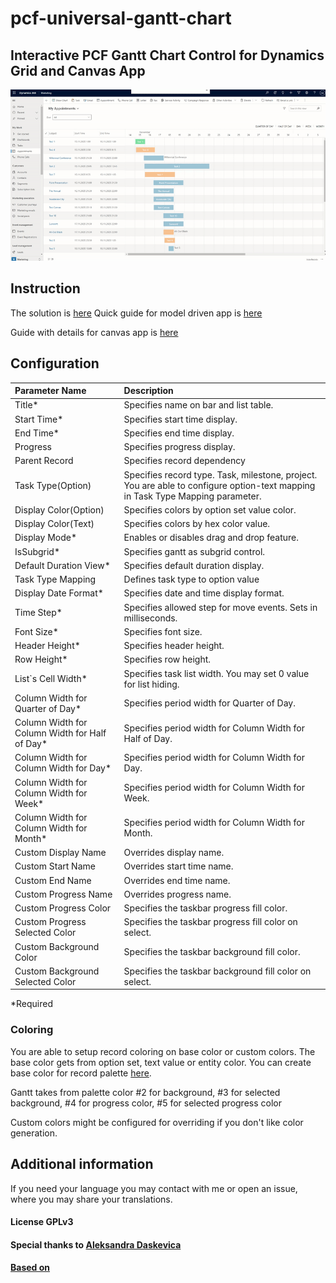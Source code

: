 # pcf-universal-gantt-chart

## Interactive PCF Gantt Chart Control for Dynamics Grid and Canvas App

![example](https://github.com/MaTeMaTuK/pcf-universal-gantt-chart/blob/master/DocumentationAssets/ganttStandard.gif)

## Instruction

The solution is [here](
https://github.com/MaTeMaTuK/pcf-universal-gantt-chart/releases)
Quick guide for model driven app is [here](/Model%20Driven%20Guide.md)

Guide with details for canvas app is [here](/Canvas%20Guide.md)

## Configuration

| Parameter Name                                  | Description                                                                                                                    |
| :---------------------------------------------- | :----------------------------------------------------------------------------------------------------------------------------- |
| Title\*                                         | Specifies name on bar and list table.                                                                                          |
| Start Time\*                                    | Specifies start time display.                                                                                                  |
| End Time\*                                      | Specifies end time display.                                                                                                    |
| Progress                                        | Specifies progress display.                                                                                                    |
| Parent Record                                   | Specifies record dependency                                                                                                    |
| Task Type(Option)                               | Specifies record type. Task, milestone, project. You are able to configure option-text mapping in Task Type Mapping parameter. |
| Display Color(Option)                           | Specifies colors by option set value color.                                                                                    |
| Display Color(Text)                             | Specifies colors by hex color value.                                                                                           |
| Display Mode\*                                  | Enables or disables drag and drop feature.                                                                                     |
| IsSubgrid\*                                     | Specifies gantt as subgrid control.                                                                                            |
| Default Duration View\*                         | Specifies default duration display.                                                                                            |
| Task Type Mapping                               | Defines task type to option value                                                                                              |
| Display Date Format\*                           | Specifies date and time display format.                                                                                        |
| Time Step\*                                     | Specifies allowed step for move events. Sets in milliseconds.                                                                  |
| Font Size\*                                     | Specifies font size.                                                                                                           |
| Header Height\*                                 | Specifies header height.                                                                                                       |
| Row Height\*                                    | Specifies row height.                                                                                                          |
| List`s Cell Width\*                             | Specifies task list width. You may set 0 value for list hiding.                                                                |
| Column Width for Quarter of Day\*               | Specifies period width for Quarter of Day.                                                                                     |
| Column Width for Column Width for Half of Day\* | Specifies period width for Column Width for Half of Day.                                                                       |
| Column Width for Column Width for Day\*         | Specifies period width for Column Width for Day.                                                                               |
| Column Width for Column Width for Week\*        | Specifies period width for Column Width for Week.                                                                              |
| Column Width for Column Width for Month\*       | Specifies period width for Column Width for Month.                                                                             |
| Custom Display Name                             | Overrides display name.                                                                                                        |
| Custom Start Name                               | Overrides start time name.                                                                                                     |
| Custom End Name                                 | Overrides end time name.                                                                                                       |
| Custom Progress Name                            | Overrides progress name.                                                                                                       |
| Custom Progress Color                           | Specifies the taskbar progress fill color.                                                                                     |
| Custom Progress Selected Color                  | Specifies the taskbar progress fill color on select.                                                                           |
| Custom Background Color                         | Specifies the taskbar background fill color.                                                                                   |
| Custom Background Selected Color                | Specifies the taskbar background fill color on select.                                                                         |

\*Required

### Coloring

You are able to setup record coloring on base color or custom colors.
The base color gets from option set, text value or entity color. You can create base color for record palette [here](https://ant.design/docs/spec/colors#Palette-Generation-Tool).

Gantt takes from palette color #2 for background, #3 for selected background, #4 for progress color, #5 for selected progress color

Custom colors might be configured for overriding if you don't like color generation.

## Additional information

If you need your language you may contact with me or open an issue, where you may share your translations.

#### License GPLv3

#### Special thanks to [Aleksandra Daskevica](mailto:aleksandra.daskevica@cgi.com)

#### [Based on](https://github.com/MaTeMaTuK/gantt-task-react)
